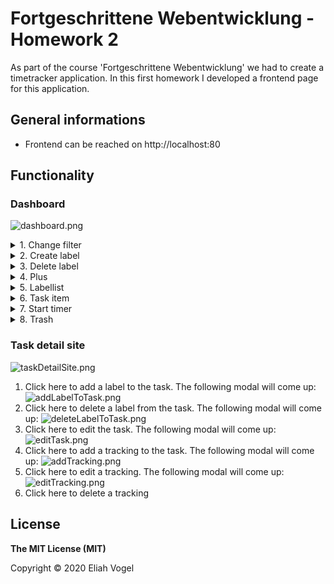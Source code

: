 # Fortgeschrittene Webentwicklung - Homework 2
As part of the course 'Fortgeschrittene Webentwicklung' we had to create a timetracker application. In this first homework I developed a frontend page for this application.

## General informations

* Frontend can be reached on http://localhost:80

## Functionality

### Dashboard
![dashboard.png](./doc/dashboard.png "dashboard")
<details>
<summary>1. Change filter</summary>
Click here to change the filter. The following modal will come up:
<img  src="doc/filter.png"></img>
</details>
<details>
<summary>2. Create label</summary>
Click here to create a label. The following modal will come up:
<img  src="doc/addLabel.png"></img>
</details>
<details>
<summary>3. Delete label</summary>
Click here to delete the filter. The following modal will come up:
<img  src="doc/deleteLabel.png"></img>
</details>
<details>
<summary>4. Plus</summary>
Click here to create a task. The following modal will come up:
<img  src="doc/addTask.png"></img>
</details>
<details>
<summary>5. Labellist</summary>
Here are all available labels listed.
</details>
<details>
<summary>6. Task item</summary>
Click here to visit the task detail site.
</details>
<details>
<summary>7. Start timer</summary>
Click here to start a new tracking of a specific task.
</details>
<details>
<summary>8. Trash</summary>
Click here to delete a specific task
<img  src="doc/filter.png"></img>
</details>


### Task detail site
![taskDetailSite.png](./doc/taskDetailSite.png "task detail site")
1. Click here to add a label to the task. The following modal will come up:
![addLabelToTask.png](./doc/addLabelToTask.png "add label to task")
2. Click here to delete a label from the task. The following modal will come up:
![deleteLabelToTask.png](./doc/deleteLabelFromTask.png "delete label to task")
3. Click here to edit the task. The following modal will come up:
![editTask.png](./doc/editTask.png "edit task")
4. Click here to add a tracking to the task. The following modal will come up:
![addTracking.png](./doc/addTracking.png "add tracking")
5. Click here to edit a tracking. The following modal will come up:
![editTracking.png](./doc/editTracking.png "edit tracking")
6. Click here to delete a tracking

## License
**The MIT License (MIT)**

Copyright © 2020 Eliah Vogel